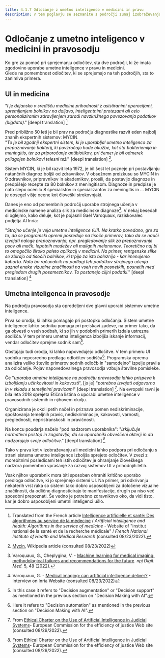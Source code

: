 ```yaml
---
title: 4.1.7 Odločanje z umetno inteligenco v medicini in pravu
description: V tem poglavju se seznanite s področji zunaj izobraževanja, kjer so sistemi umetne inteligence že temeljito spremenili način sprejemanja odločitev.
---
```

# Odločanje z umetno inteligenco v medicini in pravosodju

Ko gre za pomoč pri sprejemanju odločitev, sta dve področji, ki že imata zgodovino uporabe umetne inteligence v pravu in medicini.  
Glede na pomembnost odločitev, ki se sprejemajo na teh področjih, sta to zanimiva primera.

## UI in medicina

"*I je dejansko v središču medicine prihodnosti z asistiranimi operacijami, spremljanjem bolnikov na daljavo, inteligentnimi protezami ali celo personaliziranim zdravljenjem zaradi navzkrižnega povezovanja podatkov (bigdata)*." [deepl translation] [^1]

Pred približno 50 leti je bil prav na področju diagnostike razvit eden najbolj znanih ekspertnih sistemov: MYCIN.  
"*To je bil zgodnji ekspertni sistem, ki je uporabljal umetno inteligenco za prepoznavanje bakterij, ki povzročajo hude okužbe, kot sta bakteriemija in meningitis, ter za priporočanje antibiotikov, pri čemer je bil odmerek prilagojen bolnikovi telesni teži*" [deepl translation] [^2].

Sistem MYCIN, ki je bil razvit leta 1972, je bil šest let pozneje pri postavljanju natančnih diagnoz boljši od zdravnikov. V obsežnem preizkusu so MYCIN in 9 zdravnikov, pripravnikov in akademikov, prosili, da postavijo diagnoze in predpišejo recepte za 80 bolnikov z meningitisom. Diagnoze in predpise je nato slepo ocenilo 8 specialistov in specializantov za meningitis in ... MYCIN je dosegel višje ocene kot človeški strokovnjaki.

Danes je eno od pomembnih področij uporabe strojnega učenja v medicinske namene analiza slik za medicinske diagnoze[^3]. V nekaj besedah si oglejmo, kako deluje, kot je pojasnil Gaël Varoquaux, raziskovalec podjetja AI Inria:

"*Strojno učenje je veja umetne inteligence (UI). Na kratko povedano, gre za to, da se programski opremi posreduje na tisoče primerov, tako da se nauči izvajati naloge prepoznavanja, npr. pregledovanje slik za prepoznavanje psov ali mačk. lepotnih madežev ali malignih melanomov. Teoretično naj bi to omogočilo široko paleto aplikacij v medicini. Na primer, rentgenske slike se zbirajo od tisočih bolnikov, ki trpijo za isto boleznijo - kar imenujemo kohorta. Nato bo računalnik na podlagi teh podatkov strojnega učenja zaznal enake vizualne značilnosti na vseh novih posnetkih, posnetih med pregledom drugih posameznikov. To postanejo ciljni podatki*." [deepl translation] [^4]

## Umetna inteligenca in pravosodje

Na področju pravosodja sta opredeljeni dve glavni uporabi sistemov umetne inteligence.

Prva so orodja, ki lahko pomagajo pri postopku odločanja. Sistem umetne inteligence lahko sodniku pomaga pri preiskavi zadeve, na primer tako, da ga obvesti o vseh sodbah, ki so jih v podobnih primerih izdala ustrezna sodišča. V tem primeru umetna inteligenca izboljša iskanje informacij, vendar odločitev sprejme sodnik sam[^5].

Obstajajo tudi orodja, ki lahko napovedujejo odločitve. V tem primeru UI sodniku neposredno predlaga odločitev sodišča[^6]. Programska oprema analizira veliko število primerov sodnih odločb in "samodejno" izpelje pravila za odločanje. Pojav napovedovalnega pravosodja vzbuja številne pomisleke.

Če "*uporaba umetne inteligence na področju pravosodja lahko prispeva k izboljšanju učinkovitosti in kakovosti*", [jo je] "*potrebno izvajati odgovorno in v skladu s temeljnimi pravicami*" [deepl translation] [^7]. Na evropski ravni je bila leta 2018 sprejeta Etična listina o uporabi umetne inteligence v pravosodnih sistemih in njihovem okolju.

Organizirana je okoli petih načel in priznava pomen nediskriminacije, spoštovanja temeljnih pravic, nediskriminacije, kakovosti, varnosti, preglednosti, nepristranskosti in pravičnosti.

Na koncu poudarja načelo "pod nadzorom uporabnika": "*izključuje normativni pristop in zagotavlja, da so uporabniki obveščeni akterji in da nadzorujejo svoje odločitve*." [deepl translation] [^7]

Tako v pravu kot v izobraževanju ali medicini lahko podpora pri odločanju s strani sistema umetne inteligence izboljša sprejeto odločitev. V zvezi z morebitnimi posledicami teh istih odločitev je ohranjanje človeškega nadzora pomembno vprašanje za razvoj sistemov UI v prihodnjih letih.

Vsak njihov uporabnik mora biti sposoben ohraniti kritično uporabo predloga odločitve, ki jo sprejmejo sistemi UI. Na primer, pri odkrivanju nekaterih vrst raka so sistemi tako dobro usposobljeni za določene vizualne značilnosti, da odlično diagnosticirajo te manifestacije, drugih pa niso več sposobni prepoznati. Še vedno je potrebno zdravnikovo oko, da vidi tisto, kar je dobro usposobljeni umetni inteligenci ušlo.

[^1]: Translated from the French article [Intelligence artificielle et santé: Des algorithmes au service de la médecine](https://www.inserm.fr/dossier/intelligence-artificielle-et-sante/) / *Artificial intelligence and health: Algorithms in the service of medicine* - Website of "Institut national de la santé et de la recherche médicale" / *French National Institute of Health and Medical Research* (consulted 08/23/2022).

[^2]: [Mycin](https://en.wikipedia.org/wiki/Mycin), Wikipedia article (consulted 08/23/2022)

[^3]: Varoquaux, G., Cheplygina, V. - [Machine learning for medical imaging: methodological failures and recommendations for the future](https://doi.org/10.1038/s41746-022-00592-y). *npj Digit. Med.* 5, 48 (2022).

[^4]: Varoquaux, G. - [Medical imaging: can artificial intelligence deliver?](https://www.inria.fr/en/medical-imagingartificial-intelligence-automatic-learning) - Interview on Inria Website (consulted 08/23/2022)

[^5]: In this case it refers to "Decision augmentation" or "Decision support" as mentioned in the previous section on "Decision Making with AI".

[^6]: Here it refers to "Decision automation" as mentioned in the previous section on "Decision Making with AI".

[^7]: From [Ethical Charter on the Use of Artificial Intelligence in Judicial Systems](https://www.coe.int/en/web/cepej/cepej-european-ethical-charter-on-the-use-of-artificial-intelligence-ai-in-judicial-systems-and-their-environment)- European Commission for the efficiency of justice Web site (consulted 08/29/2022).
